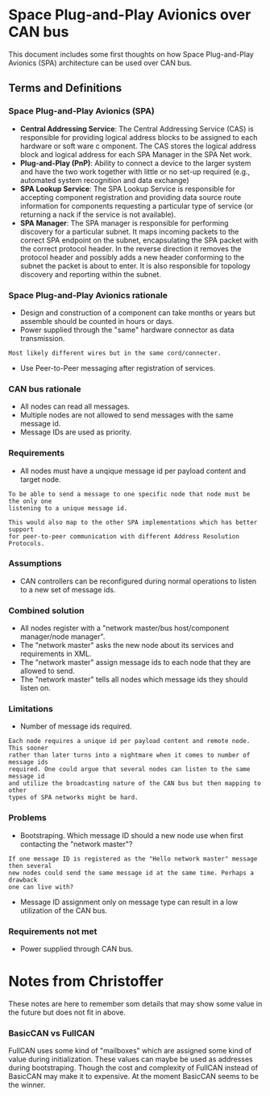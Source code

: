 Space Plug-and-Play Avionics over CAN bus
=========================================
This document includes some first thoughts on how Space Plug-and-Play Avionics
(SPA) architecture can be used over CAN bus.

## Terms and Definitions
### Space Plug-and-Play Avionics (SPA)
* **Central Addressing Service**: The Central Addressing Service (CAS) is
responsible for providing logical address blocks to be assigned to each
hardware or soft ware c omponent. The CAS stores the logical address block
and logical address for each SPA Manager in the SPA Net work.
* **Plug-and-Play (PnP)**: Ability to connect a device to the larger system and
have the two work together with little or no set-up required (e.g., automated
system recognition and data exchange)
* **SPA Lookup Service**: The SPA Lookup Service is responsible for accepting
component registration and providing data source route information for
components requesting a particular type of service (or returning a nack if
the service is not available).
* **SPA Manager**: The SPA manager is responsible for performing discovery for a
particular subnet. It maps incoming packets to the correct SPA endpoint on the
subnet, encapsulating the SPA packet with the correct protocol header. In the
reverse direction it removes the protocol header and possibly adds a new header
conforming to the subnet the packet is about to enter. It is also responsible
for topology discovery and reporting within the subnet.

### Space Plug-and-Play Avionics rationale
* Design and construction of a component can take months or years but assemble
should be counted in hours or days.
* Power supplied through the "same" hardware connector as data transmission.

```
Most likely different wires but in the same cord/connecter.
```

* Use Peer-to-Peer messaging after registration of services.

### CAN bus rationale
* All nodes can read all messages.
* Multiple nodes are not allowed to send messages with the same message id.
* Message IDs are used as priority.

### Requirements
* All nodes must have a unqique message id per payload content and target node.

```
To be able to send a message to one specific node that node must be the only one
listening to a unique message id.

This would also map to the other SPA implementations which has better support
for peer-to-peer communication with different Address Resolution Protocols.
```

### Assumptions
* CAN controllers can be reconfigured during normal operations to listen to a
new set of message ids.

### Combined solution
* All nodes register with a "network master/bus host/component manager/node manager".
* The "network master" asks the new node about its services and requirements in XML.
* The "network master" assign message ids to each node that they are allowed to send.
* The "network master" tells all nodes which message ids they should listen on.

### Limitations
* Number of message ids required.

```
Each node requires a unique id per payload content and remote node. This sooner
rather than later turns into a nightmare when it comes to number of message ids
required. One could argue that several nodes can listen to the same message id
and utilize the broadcasting nature of the CAN bus but then mapping to other
types of SPA networks might be hard.
```

### Problems
* Bootstraping. Which message ID should a new node use when first
contacting the "network master"?

```
If one message ID is registered as the "Hello network master" message then several
new nodes could send the same message id at the same time. Perhaps a drawback
one can live with?
```

* Message ID assignment only on message type can result in a low utilization of
the CAN bus.

### Requirements not met
* Power supplied through CAN bus.

# Notes from Christoffer
These notes are here to remember som details that may show some value in the
future but does not fit in above.

### BasicCAN vs FullCAN
FullCAN uses some kind of "mailboxes" which are assigned some kind of value
during initialization. These values can maybe be used as addresses during
bootstraping. Though the cost and complexity of FullCAN instead of BasicCAN
may make it to expensive. At the moment BasicCAN seems to be the winner.
